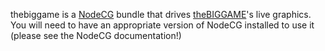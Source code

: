 thebiggame is a [NodeCG](http://github.com/nodecg/nodecg) bundle that drives [theBIGGAME](https://thebiggame.org)'s live graphics. 
You will need to have an appropriate version of NodeCG installed to use it (please see the NodeCG documentation!)

